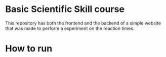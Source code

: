 # Basic Scientific Skill course
This repository has both the frontend and the backend of a simple website
that was made to perform a experiment on the reaction times.
# How to run
